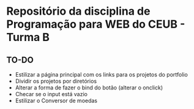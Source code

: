 # Repositório da disciplina de Programação para WEB do CEUB - Turma B

## TO-DO

 - Estilizar a página principal com os links para os projetos do portfolio
 - Dividir os projetos por diretórios
 - Alterar a forma de fazer o bind do botão (alterar o onclick)
 - Checar se o input está vazio
 - Estilizar o Conversor de moedas
